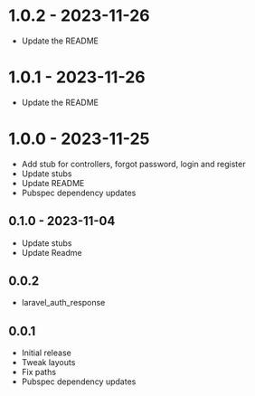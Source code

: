 # 1.0.2 - 2023-11-26

* Update the README

# 1.0.1 - 2023-11-26

* Update the README

# 1.0.0 - 2023-11-25

* Add stub for controllers, forgot password, login and register
* Update stubs
* Update README
* Pubspec dependency updates

## 0.1.0 - 2023-11-04

* Update stubs
* Update Readme

## 0.0.2

* laravel_auth_response

## 0.0.1

* Initial release
* Tweak layouts
* Fix paths
* Pubspec dependency updates